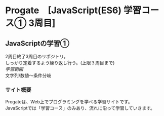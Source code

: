 # Progate　[JavaScript(ES6) 学習コース① 3周目]

## JavaScriptの学習①
2周目終了3周目のリポジトリ。  
しっかり定着するよう繰り返し行う。(上限３周目まで)  
*学習範囲*   
文字列/数値〜条件分岐

### サイト概要
Progateは、Web上でプログラミングを学べる学習サイトです。  
JavaScriptでは「学習コース」のみあり、流れに沿って学習していきます。